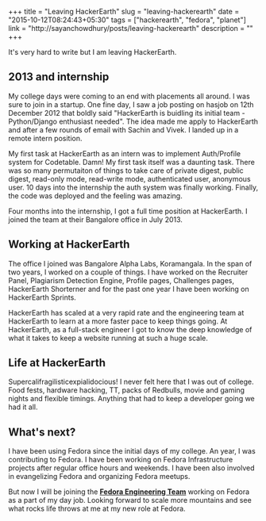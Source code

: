 +++
title   = "Leaving HackerEarth"
slug    = "leaving-hackerearth"
date    = "2015-10-12T08:24:43+05:30"
tags    = ["hackerearth", "fedora", "planet"]
link    = "http://sayanchowdhury/posts/leaving-hackerearth"
description = ""
+++

It's very hard to write but I am leaving HackerEarth.

## 2013 and internship

My college days were coming to an end with placements all around. I was sure to
join in a startup. One fine day, I saw a job posting on hasjob on 12th December
2012 that boldly said "HackerEarth is buidling its initial team - Python/Django enthusiast needed".
The idea made me apply to HackerEarth and after a few rounds of email with Sachin and Vivek. 
I landed up in a remote intern position.

My first task at HackerEarth as an intern was to implement Auth/Profile system
for Codetable. Damn! My first task itself was a daunting task. There was so
many permutaiton of things to take care of private digest, public digest,
read-only mode, read-write mode, authenticated user, anonymous user. 10 days
into the internship the auth system was finally working. Finally, the code was
deployed and the feeling was amazing.

Four months into the internship, I got a full time position at HackerEarth. I
joined the team at their Bangalore office in July 2013.

## Working at HackerEarth

The office I joined was Bangalore Alpha Labs, Koramangala. In the span of
two years, I worked on a couple of things. I have worked on the Recruiter Panel,
Plagiarism Detection Engine, Profile pages, Challenges pages, HackerEarth Shorterner and
for the past one year I have been working on HackerEarth Sprints.

HackerEarth has scaled at a very rapid rate and the engineering team at
HackerEarth to learn at a more faster pace to keep things going. At
HackerEarth, as a full-stack engineer I got to know the deep knowledge of what
it takes to keep a website running at such a huge scale.

## Life at HackerEarth

Supercalifragilisticexpialidocious! I never felt here that I was out of
college. Food fests, hardware hacking, TT, packs of Redbulls, movie and gaming
nights and flexible timings. Anything that had to keep a developer going we had it all.

## What's next?

I have been using Fedora since the initial days of my college. An year, I was
contributing to Fedora. I have been working on Fedora Infrastructure projects
after regular office hours and weekends. I have been also involved in
evangelizing Fedora and organizing Fedora meetups.

But now I will be joining the [**Fedora Engineering
Team**](https://fedoraproject.org/wiki/Fedora_Engineering) working on Fedora as a
part of my day job. Looking forward to scale more mountains and see what rocks
life throws at me at my new role at Fedora.
